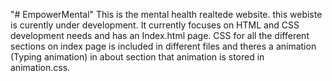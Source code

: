 "# EmpowerMental" 
This is the mental health realtede website. this webiste is curently under development. It currently focuses on HTML and CSS development needs and has an Index.html page. CSS for all the different sections on index page is included in different files and theres a animation (Typing animation) in about section that animation is stored in animation.css. 
